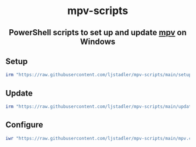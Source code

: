 <div align=center>

# mpv-scripts

## PowerShell scripts to set up and update [mpv](https://mpv.io) on Windows

</div>

## Setup

```powershell
irm "https://raw.githubusercontent.com/ljstadler/mpv-scripts/main/setup.ps1" | iex
```

## Update

```powershell
irm "https://raw.githubusercontent.com/ljstadler/mpv-scripts/main/update.ps1" | iex
```

## Configure

```powershell
iwr "https://raw.githubusercontent.com/ljstadler/mpv-scripts/main/mpv.conf" -OutFile "$HOME\AppData\Roaming\mpv\mpv.conf"
```
